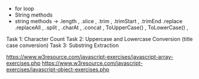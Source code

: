 - for loop
- String methods
- string methods -> .length , .slice , .trim , .trimStart , .trimEnd .replace
  .replaceAll , .split , .charAt , .concat , ToUpperCase() , ToLowerCase() ,

Task 1: Character Count
Task 2: Uppercase and Lowercase Conversion (title case conversion)
Task 3: Substring Extraction

https://www.w3resource.com/javascript-exercises/javascript-array-exercises.php
https://www.w3resource.com/javascript-exercises/javascript-object-exercises.php
